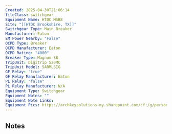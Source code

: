 ```yaml
---
Created: 2025-04-30T21:06:14
fileClass: switchgear
Equipment Name: HTDC MSB8
Site: "[[HTDC Brookshire, TX]]"
Switchgear Type: Main Breaker
Manufacturer: Eaton
EM Power Nearby: "False"
OCPD Type: Breaker
OCPD Manufacturer: Eaton
OCPD Rating: "4000"
Breaker Type: Magnum SB
TripUnit: Digitrip 520MC
TripUnit Model: 5ARMLSIG
GF Relay: "true"
GF Relay Manufacturer: Eaton
PL Relay: "false"
PL Relay Manufacturer: N/A
Equipment Type: Switchgear
Equipment Notes: ""
Equipment Note Links: 
Equipment Pics: https://archkeysolutions-my.sharepoint.com/:f:/g/personal/brennan_salibrici_prokey_com/EmNnGB1GRWNJultWkPLTOfIB8pHYS23fBLWGuB4nHsQI1A?e=iAiDMK
---
```

## Notes
